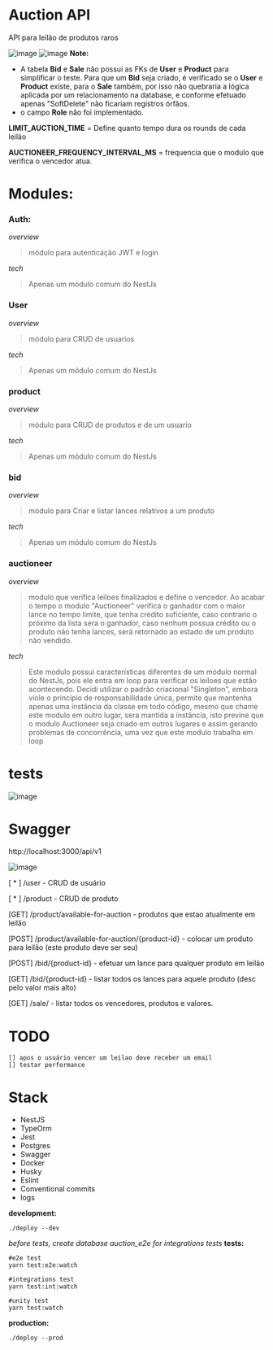 
# Auction API
API para leilão de produtos raros

![image](https://user-images.githubusercontent.com/5104527/209767168-651184c8-8639-4db8-bfac-f0a64921cb56.png)
![image](https://user-images.githubusercontent.com/5104527/209913368-630369e2-85ee-4a51-af77-98c4fe2c5664.png)
**Note:**
- A tabela **Bid** e **Sale** não possui as FKs de **User** e **Product** para simplificar o teste.
Para que um **Bid** seja criado, é verificado se o **User** e **Product** existe, para o **Sale** também, por isso não quebraria a lógica aplicada por um relacionamento na database, e conforme efetuado apenas "SoftDelete" não ficariam registros órfãos.
- o campo **Role** não foi implementado.

**LIMIT_AUCTION_TIME** = Define quanto tempo dura os rounds de cada leilão

**AUCTIONEER_FREQUENCY_INTERVAL_MS** = frequencia que o modulo que verifica o vencedor atua.

# Modules:

### Auth:
*overview*
> módulo para autenticação JWT e login

*tech*
> Apenas um módulo comum do NestJs

### User
*overview*
> módulo para CRUD de usuarios

*tech*
> Apenas um módulo comum do NestJs

### product
*overview*
> módulo para CRUD de produtos e de um usuario

*tech*
> Apenas um módulo comum do NestJs

### bid
*overview*
>  módulo para Criar e listar lances relativos a um produto

*tech*
> Apenas um módulo comum do NestJs

### auctioneer
*overview*

> modulo que verifica leiloes finalizados e define o vencedor.
> Ao acabar o tempo o modulo "Auctioneer" verifica o ganhador com o maior lance no tempo limite, que tenha crédito suficiente, caso contrario o próximo da lista sera o ganhador, caso nenhum possua crédito ou o produto não tenha lances, será retornado ao estado de um produto não vendido. 

*tech*

> Este modulo possui características diferentes de um módulo normal do NestJs, pois ele entra em loop para verificar os leiloes que estão acontecendo.
Decidi utilizar o padrão criacional "Singleton", embora viole o princípio de responsabilidade única, permite que mantenha apenas uma instância da classe em todo código, mesmo que chame este modulo em outro lugar, sera mantida a instância, isto previne que o modulo Auctioneer seja criado em outros lugares e assim gerando problemas de concorrência, uma vez que este modulo trabalha em loop


# tests
![image](https://user-images.githubusercontent.com/5104527/209913003-3c85e372-3ee8-4ac1-88ae-111d26c6dc99.png)


# Swagger
http://localhost:3000/api/v1

![image](https://user-images.githubusercontent.com/5104527/209914340-2eb8c20e-65f8-409d-a865-33499f50d8c8.png)

[ * ]  /user - CRUD de usuário

[ * ]  /product - CRUD de produto

[GET]  /product/available-for-auction - produtos que estao atualmente em leilão

[POST] /product/available-for-auction/{product-id} - colocar um produto para leilão (este produto deve ser seu)

[POST] /bid/{product-id} - efetuar um lance para qualquer produto em leilão

[GET]  /bid/{product-id} - listar todos os lances para aquele produto (desc pelo valor mais alto)

[GET]  /sale/ - listar todos os vencedores, produtos e valores.


# TODO
    [] apos o usuário vencer um leilao deve receber um email
    [] testar performance 

# Stack

- NestJS
- TypeOrm
- Jest
- Postgres
- Swagger
- Docker
- Husky
- Eslint
- Conventional commits
- logs


**development:**
```
./deploy --dev
```
*before tests, create database auction_e2e for integrations tests*
**tests:**
```
#e2e test
yarn test:e2e:watch

#integrations test
yarn test:int:watch

#unity test
yarn test:watch
``` 

**production:**
```
./deploy --prod
```
